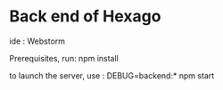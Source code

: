# Back end of Hexago
ide : Webstorm

Prerequisites, run:
npm install

to launch the server, use :
DEBUG=backend:* npm start
